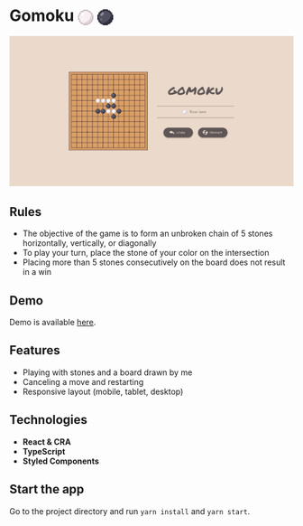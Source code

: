 # Gomoku <img src="/src/assets/images/stone-white.svg" alt="white-stone" width="28" align="center"/> <img src="/src/assets/images/stone-black.svg" alt="black-stone" width="28" align="center"/>

![Screenshot](/screenshot.png)

## Rules

- The objective of the game is to form an unbroken chain of 5 stones horizontally, vertically, or diagonally
- To play your turn, place the stone of your color on the intersection
- Placing more than 5 stones consecutively on the board does not result in a win

## Demo

Demo is available [here](https://daryabratova.github.io/Gomoku/).

## Features

- Playing with stones and a board drawn by me
- Canceling a move and restarting
- Responsive layout (mobile, tablet, desktop)

## Technologies

- **React & CRA**
- **TypeScript**
- **Styled Components**

## Start the app

Go to the project directory and run `yarn install` and `yarn start`.
